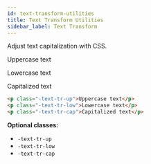 ```yaml
---
id: text-transform-utilities
title: Text Transform Utilities
sidebar_label: Text Transform
---
```


<p style="margin-bottom: 0.8em">Adjust text capitalization with CSS.</p>

<p class="-text-tr-up">Uppercase text</p>
<p class="-text-tr-low">Lowercase text</p>
<p class="-text-tr-cap">Capitalized text</p>

```html
<p class="-text-tr-up">Uppercase text</p>
<p class="-text-tr-low">Lowercase text</p>
<p class="-text-tr-cap">Capitalized text</p>
```

__Optional classes:__

- `-text-tr-up`
- `-text-tr-low`
- `-text-tr-cap`
